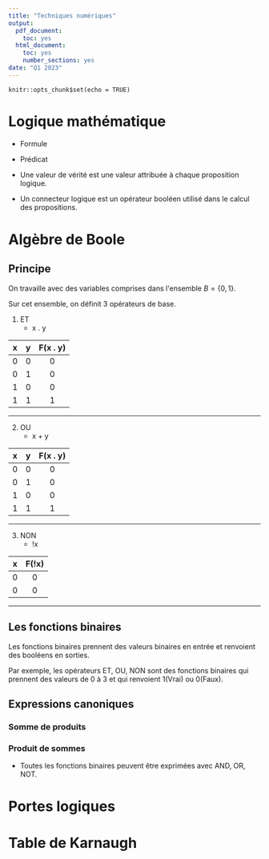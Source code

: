 ```yaml
---
title: "Techniques numériques"
output:
  pdf_document:
    toc: yes
  html_document:
    toc: yes
    number_sections: yes
date: "Q1 2023"
---
```


```{r setup, include=FALSE}
knitr::opts_chunk$set(echo = TRUE)
```

# Logique mathématique

-   Formule

-   Prédicat

-   Une valeur de vérité est une valeur attribuée à chaque proposition logique.

-   Un connecteur logique est un opérateur booléen utilisé dans le calcul des propositions.

# Algèbre de Boole

## Principe

On travaille avec des variables comprises dans l'ensemble $B = \{0, 1\}$.

Sur cet ensemble, on définit 3 opérateurs de base.

1.  ET
    -   x . y

|  x  |  y  | F(x . y) |
|:---:|:---:|:--------:|
|  0  |  0  |    0     |
|  0  |  1  |    0     |
|  1  |  0  |    0     |
|  1  |  1  |    1     |

------------------------------------------------------------------------

2.  OU
    -   x + y

|  x  |  y  | F(x . y) |
|:---:|:---:|:--------:|
|  0  |  0  |    0     |
|  0  |  1  |    0     |
|  1  |  0  |    0     |
|  1  |  1  |    1     |

------------------------------------------------------------------------

3.  NON
    -   !x

|  x  | F(!x) |
|:---:|:-----:|
|  0  |   0   |
|  0  |   0   |

------------------------------------------------------------------------

## Les fonctions binaires

Les fonctions binaires prennent des valeurs binaires en entrée et renvoient des booléens en sorties.

Par exemple, les opérateurs ET, OU, NON sont des fonctions binaires qui prennent des valeurs de 0 à 3 et qui renvoient 1(Vrai) ou 0(Faux).

## Expressions canoniques

### Somme de produits

### Produit de sommes

-   Toutes les fonctions binaires peuvent être exprimées avec AND, OR, NOT.

# Portes logiques

# Table de Karnaugh
